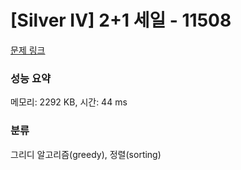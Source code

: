 # [Silver IV] 2+1 세일 - 11508 

[문제 링크](https://www.acmicpc.net/problem/11508) 

### 성능 요약

메모리: 2292 KB, 시간: 44 ms

### 분류

그리디 알고리즘(greedy), 정렬(sorting)

